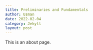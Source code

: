 ```yaml
---
title: Preliminaries and Fundamentals
author: Usman
date: 2022-02-04
category: Jekyll
layout: post
---
```


This is an about page.
